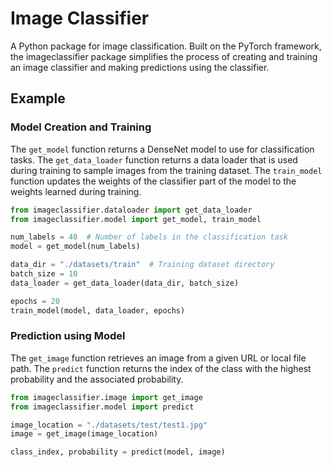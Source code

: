 # Image Classifier

A Python package for image classification. Built on the PyTorch framework, the imageclassifier package simplifies the process of creating and training an image classifier and making predictions using the classifier.

## Example

### Model Creation and Training

The `get_model` function returns a DenseNet model to use for classification tasks. The `get_data_loader` function returns a data loader that is used during training to sample images from the training dataset. The `train_model` function updates the weights of the classifier part of the model to the weights learned during training.

```python
from imageclassifier.dataloader import get_data_loader
from imageclassifier.model import get_model, train_model

num_labels = 40  # Number of labels in the classification task
model = get_model(num_labels)

data_dir = "./datasets/train"  # Training dataset directory
batch_size = 10
data_loader = get_data_loader(data_dir, batch_size)

epochs = 20
train_model(model, data_loader, epochs)
```

### Prediction using Model

The `get_image` function retrieves an image from a given URL or local file path. The `predict` function returns the index of the class with the highest probability and the associated probability.

```python
from imageclassifier.image import get_image
from imageclassifier.model import predict

image_location = "./datasets/test/test1.jpg"
image = get_image(image_location)

class_index, probability = predict(model, image)
```
